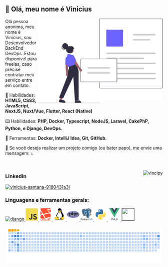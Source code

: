 ## 💜 Olá, meu nome é <strong>Vinicius</strong>

<img src="ilustration.svg" min-width="400px" max-width="400px" width="400px" align="right" alt="IlustrationVinciOPy">

<p align="left"> 
 Olá pessoa anonima, meu nome é Vinicius, sou Desenvolvedor BackEnd DevOps. Estou disponível para freelas, caso precise contratar meu serviço entre em contato.
</p>

<p align="left">
  🌈 Habilidades: <strong>HTML5, CSS3, JavaScript, NextJS, Nuxt/Vue, Flutter, React (Native)</strong>
</p>

<p align="left">
  ⌨️ Habilidades: <strong>PHP, Docker, Typescript, NodeJS, Laravel, CakePhP, Python, e Django, DevOps.</strong>
</p>

<p align="left">
  💼 Ferramentas: <strong> Docker, IntelliJ Idea, Git, GitHub.</strong>
</p>

<p align="left">
  💌 Se você deseja realizar um projeto comigo (ou bater papo), me envie uma mensagem: ⤵️
</p>


<p align='right'>&nbsp;

<img align="right" margin="2px" src="https://github-readme-stats-sigma-five.vercel.app/api?username=vincipy&show_icons=true&locale=en&theme=synthwave" alt="vincipy" /></p>

<h3 align="left">Linkedin</h3>
<p style="white" align="left">
<a href="https://linkedin.com/in/vinicius-santana-9180431a3/" align="left" target="blank"><img src="https://cdn.jsdelivr.net/npm/simple-icons@3.0.1/icons/linkedin.svg" alt="vinicius-santana-9180431a3/" height="30" width="40" /></a>
</p>

<h3 align="left">Linguagens e ferramentas gerais:</h3>
<p align="left"> <a href="https://www.djangoproject.com/" target="_blank"> <img src="https://cdn.jsdelivr.net/gh/devicons/devicon/icons/django/django-plain.svg" alt="django" width="40" height="40"/> </a> <a href="https://developer.mozilla.org/en-US/docs/Web/JavaScript" target="_blank"> <img src="https://raw.githubusercontent.com/devicons/devicon/master/icons/javascript/javascript-original.svg" alt="javascript" width="40" height="40"/> </a> <a href="https://laravel.com/" target="_blank"> <img src="https://raw.githubusercontent.com/devicons/devicon/master/icons/laravel/laravel-plain-wordmark.svg" alt="laravel" width="40" height="40"/> </a> <a href="https://www.linux.org/" target="_blank"> <img src="https://raw.githubusercontent.com/devicons/devicon/master/icons/linux/linux-original.svg" alt="linux" width="40" height="40"/> </a> <a href="https://www.php.net" target="_blank"> <img src="https://raw.githubusercontent.com/devicons/devicon/master/icons/php/php-original.svg" alt="php" width="40" height="40"/> </a> <a href="https://www.postgresql.org" target="_blank"> <img src="https://raw.githubusercontent.com/devicons/devicon/master/icons/postgresql/postgresql-original-wordmark.svg" alt="postgresql" width="40" height="40"/> </a> <a href="https://www.python.org" target="_blank"> <img src="https://raw.githubusercontent.com/devicons/devicon/master/icons/python/python-original.svg" alt="python" width="40" height="40"/> </a> <a href="https://vuejs.org/" target="_blank"> <img src="https://raw.githubusercontent.com/devicons/devicon/master/icons/vuejs/vuejs-original-wordmark.svg" alt="vuejs" width="40" height="40"/> </a> <a href=""><img src="https://cdn.jsdelivr.net/gh/devicons/devicon/icons/typescript/typescript-original.svg" width="40" height="40" />
</a></p>

![snake gif](https://github.com/VinciPy/VinciPY/blob/output/github-snake.svg%20dist/github-snake-dark.svg%3Fpalette%3Dgithub-dark%20dist/ocean.gif)
